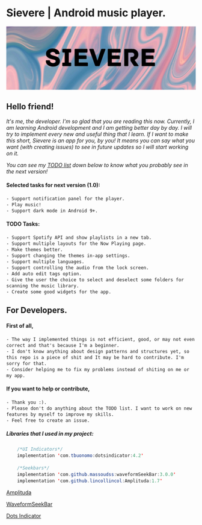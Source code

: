
# Sievere | Android music player.
![](media/Sievere.jpg)
## Hello friend!

*It's me, the developer. I'm so glad that you are reading this now. Currently, I am learning Android development and I am getting better day by day. I will try to implement every new and useful thing that I learn. If I want to make this short, Sievere is an app for you, by you! It means you can say what you want (with creating issues) to see in future updates so I will start working on it.*

*You can see my [TODO list](https://trello.com/b/L6bRU2oF/android-music-player) down below to know what you probably see in the next version!*

#### Selected tasks for next version (1.0):
	- Support notification panel for the player.
	- Play music!
	- Support dark mode in Android 9+. 

#### TODO Tasks:
	- Support Spotify API and show playlists in a new tab.
	- Support multiple layouts for the Now Playing page.
	- Make themes better.
	- Support changing the themes in-app settings.
	- Support multiple languages.
	- Support controlling the audio from the lock screen.
	- Add auto edit tags option.
	- Give the user the choice to select and deselect some folders for scanning the music library.
	- Create some good widgets for the app.

## For Developers.

#### First of all,
	- The way I implemented things is not efficient, good, or may not even correct and that's because I'm a beginner.
	- I don't know anything about design patterns and structures yet, so this repo is a piece of shit and It may be hard to contribute. I'm sorry for that.
	- Consider helping me to fix my problems instead of shiting on me or my app.

#### If you want to help or contribute,
	- Thank you :).
	- Please don't do anything about the TODO list. I want to work on new features by myself to improve my skills.
	- Feel free to create an issue.

##### Libraries that I used in my project:

```java
    /*UI Indicators*/
    implementation 'com.tbuonomo:dotsindicator:4.2'

    /*Seekbars*/
    implementation 'com.github.massoudss:waveformSeekBar:3.0.0'
    implementation 'com.github.lincollincol:Amplituda:1.7'
```

[Amplituda](https://github.com/lincollincol/Amplituda)

[WaveformSeekBar](https://github.com/massoudss/waveformSeekBar)

[Dots Indicator](https://github.com/tommybuonomo/dotsindicator)
